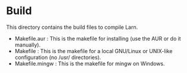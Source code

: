 # Build #

This directory contains the build files to compile Larn.

- Makefile.aur : This is the makefile for installing (use the AUR or do it manually).
- Makefile : This is the makefile for a local GNU/Linux or UNIX-like configuration (no /usr/ directories).
- Makefile.mingw : This is the makefile for mingw on Windows.
